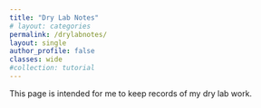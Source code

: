 ```yaml
---
title: "Dry Lab Notes"
# layout: categories
permalink: /drylabnotes/
layout: single
author_profile: false
classes: wide
#collection: tutorial
---
```


This page is intended for me to keep records of my dry lab work. 